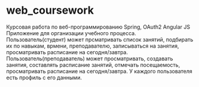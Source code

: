 # web_coursework
Курсовая работа по веб-программированию
Spring, OAuth2
Angular JS
Приложение для организации учебного процесса. 
Пользователь(студент) может прсматривать список занятий, подбирать их по навыкам,
врмени, преподавателю, записываться на занятия, просматривать расписание на сегодня/завтра. 
Пользователь(преподаватель) может просматривать, создавать занятия, 
составлять расписание занятий, отмечать посещаемость, просматривать расписание на сегодня/завтра. У каждого пользователя есть профиль с его данными.
